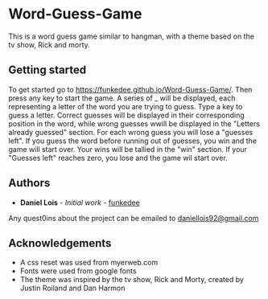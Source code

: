 # Word-Guess-Game

This is a word guess game similar to hangman, with a theme based on the tv show, Rick and morty.

## Getting started

To get started go to  https://funkedee.github.io/Word-Guess-Game/.
Then press any key to start the game.  A series of _ will be displayed, each representing a letter of the word you are trying to guess.  Type a key to guess a letter.  Correct guesses will be displayed in their corresponding position in the word, while wrong guesses wwill be displayed in the "Letters already guessed" section.  For each wrong guess you will lose a "guesses left".  If you guess the word before running out of guesses, you win and the game will start over.  Your wins will be tallied in the "win" section. If your "Guesses left" reaches zero, you lose and the game wil start over.

## Authors

* **Daniel Lois** - *Initial work* - [funkedee](https://github.comfunkedee)

Any quest0ins about the project can be emailed to daniellois92@gmail.com

## Acknowledgements

* A css reset was used from myerweb.com
* Fonts were used from google fonts
* The theme was inspired by the tv show, Rick and Morty, created by Justin Roiland and Dan Harmon